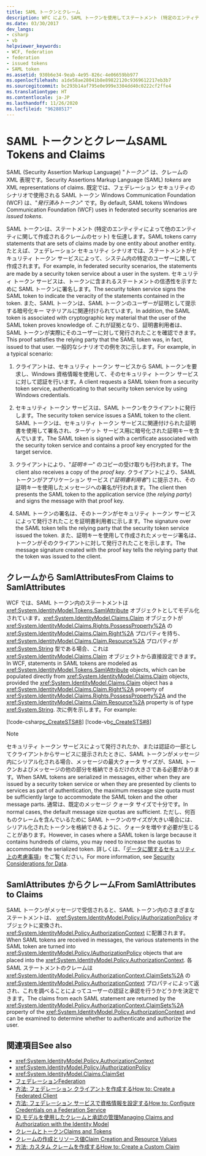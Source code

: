 ```yaml
---
title: SAML トークンとクレーム
description: WFC により、SAML トークンを使用してステートメント (特定のエンティティによって他のエンティティに関して作成されるクレームのセット) がどのように伝達されるかを説明します。
ms.date: 03/30/2017
dev_langs:
- csharp
- vb
helpviewer_keywords:
- WCF, federation
- federation
- issued tokens
- SAML token
ms.assetid: 930b6e34-9eab-4e95-826c-4e06659bb977
ms.openlocfilehash: a1de58ae28041b8e89822120c9369612217eb3b7
ms.sourcegitcommit: bc293b14af795e0e999e3304dd40c0222cf2ffe4
ms.translationtype: HT
ms.contentlocale: ja-JP
ms.lasthandoff: 11/26/2020
ms.locfileid: "96288517"
---
```

# <a name="saml-tokens-and-claims"></a><span data-ttu-id="c1541-103">SAML トークンとクレーム</span><span class="sxs-lookup"><span data-stu-id="c1541-103">SAML Tokens and Claims</span></span>

<span data-ttu-id="c1541-104">SAML (Security Assertion Markup Language) "*トークン*" は、クレームの XML 表現です。</span><span class="sxs-lookup"><span data-stu-id="c1541-104">Security Assertions Markup Language (SAML) *tokens* are XML representations of claims.</span></span> <span data-ttu-id="c1541-105">既定では、フェデレーション セキュリティのシナリオで使用される SAML トークン Windows Communication Foundation (WCF) は、"*発行済みトークン*" です。</span><span class="sxs-lookup"><span data-stu-id="c1541-105">By default, SAML tokens Windows Communication Foundation (WCF) uses in federated security scenarios are *issued tokens*.</span></span>  
  
 <span data-ttu-id="c1541-106">SAML トークンは、ステートメント (特定のエンティティによって他のエンティティに関して作成されるクレームのセット) を伝達します。</span><span class="sxs-lookup"><span data-stu-id="c1541-106">SAML tokens carry statements that are sets of claims made by one entity about another entity.</span></span> <span data-ttu-id="c1541-107">たとえば、フェデレーション セキュリティ シナリオでは、ステートメントがセキュリティ トークン サービスによって、システム内の特定のユーザーに関して作成されます。</span><span class="sxs-lookup"><span data-stu-id="c1541-107">For example, in federated security scenarios, the statements are made by a security token service about a user in the system.</span></span> <span data-ttu-id="c1541-108">セキュリティ トークン サービスは、トークンに含まれるステートメントの信憑性を示すために SAML トークンに署名します。</span><span class="sxs-lookup"><span data-stu-id="c1541-108">The security token service signs the SAML token to indicate the veracity of the statements contained in the token.</span></span> <span data-ttu-id="c1541-109">また、SAML トークンは、SAML トークンのユーザーが証明として提示する暗号化キー マテリアルに関連付けられています。</span><span class="sxs-lookup"><span data-stu-id="c1541-109">In addition, the SAML token is associated with cryptographic key material that the user of the SAML token proves knowledge of.</span></span> <span data-ttu-id="c1541-110">これが証拠となり、証明書利用者は、SAML トークンが実際にそのユーザーに対して発行されたことを確認できます。</span><span class="sxs-lookup"><span data-stu-id="c1541-110">This proof satisfies the relying party that the SAML token was, in fact, issued to that user.</span></span> <span data-ttu-id="c1541-111">一般的なシナリオでの例を次に示します。</span><span class="sxs-lookup"><span data-stu-id="c1541-111">For example, in a typical scenario:</span></span>  
  
1. <span data-ttu-id="c1541-112">クライアントは、セキュリティ トークン サービスから SAML トークンを要求し、Windows 資格情報を使用して、そのセキュリティ トークン サービスに対して認証を行います。</span><span class="sxs-lookup"><span data-stu-id="c1541-112">A client requests a SAML token from a security token service, authenticating to that security token service by using Windows credentials.</span></span>  
  
2. <span data-ttu-id="c1541-113">セキュリティ トークン サービスは、SAML トークンをクライアントに発行します。</span><span class="sxs-lookup"><span data-stu-id="c1541-113">The security token service issues a SAML token to the client.</span></span> <span data-ttu-id="c1541-114">SAML トークンは、セキュリティ トークン サービスに関連付けられた証明書を使用して署名され、ターゲット サービス用に暗号化された証明キーを含んでいます。</span><span class="sxs-lookup"><span data-stu-id="c1541-114">The SAML token is signed with a certificate associated with the security token service and contains a proof key encrypted for the target service.</span></span>  
  
3. <span data-ttu-id="c1541-115">クライアントにより、"*証明キー*" のコピーの受け取りも行われます。</span><span class="sxs-lookup"><span data-stu-id="c1541-115">The client also receives a copy of the *proof key*.</span></span> <span data-ttu-id="c1541-116">クライアントにより、SAML トークンがアプリケーション サービス ("*証明書利用者*") に提示され、その証明キーを使用したメッセージへの署名が行われます。</span><span class="sxs-lookup"><span data-stu-id="c1541-116">The client then presents the SAML token to the application service (the *relying party*) and signs the message with that proof key.</span></span>  
  
4. <span data-ttu-id="c1541-117">SAML トークンの署名は、そのトークンがセキュリティ トークン サービスによって発行されたことを証明書利用者に示します。</span><span class="sxs-lookup"><span data-stu-id="c1541-117">The signature over the SAML token tells the relying party that the security token service issued the token.</span></span> <span data-ttu-id="c1541-118">また、証明キーを使用して作成されたメッセージ署名は、トークンがそのクライアントに対して発行されたことを示します。</span><span class="sxs-lookup"><span data-stu-id="c1541-118">The message signature created with the proof key tells the relying party that the token was issued to the client.</span></span>  
  
## <a name="from-claims-to-samlattributes"></a><span data-ttu-id="c1541-119">クレームから SamlAttributes</span><span class="sxs-lookup"><span data-stu-id="c1541-119">From Claims to SamlAttributes</span></span>  

 <span data-ttu-id="c1541-120">WCF では、SAML トークン内のステートメントは <xref:System.IdentityModel.Tokens.SamlAttribute> オブジェクトとしてモデル化されています。<xref:System.IdentityModel.Claims.Claim> オブジェクトが <xref:System.IdentityModel.Claims.Rights.PossessProperty%2A> の <xref:System.IdentityModel.Claims.Claim.Right%2A> プロパティを持ち、<xref:System.IdentityModel.Claims.Claim.Resource%2A> プロパティが <xref:System.String> 型である場合、これは <xref:System.IdentityModel.Claims.Claim> オブジェクトから直接設定できます。</span><span class="sxs-lookup"><span data-stu-id="c1541-120">In WCF, statements in SAML tokens are modeled as <xref:System.IdentityModel.Tokens.SamlAttribute> objects, which can be populated directly from <xref:System.IdentityModel.Claims.Claim> objects, provided the <xref:System.IdentityModel.Claims.Claim> object has a <xref:System.IdentityModel.Claims.Claim.Right%2A> property of <xref:System.IdentityModel.Claims.Rights.PossessProperty%2A> and the <xref:System.IdentityModel.Claims.Claim.Resource%2A> property is of type <xref:System.String>.</span></span> <span data-ttu-id="c1541-121">次に例を示します。</span><span class="sxs-lookup"><span data-stu-id="c1541-121">For example:</span></span>  
  
 [!code-csharp[c_CreateSTS#8](../../../../samples/snippets/csharp/VS_Snippets_CFX/c_creatests/cs/source.cs#8)]
 [!code-vb[c_CreateSTS#8](../../../../samples/snippets/visualbasic/VS_Snippets_CFX/c_creatests/vb/source.vb#8)]  
  
> [!NOTE]
> <span data-ttu-id="c1541-122">セキュリティ トークン サービスによって発行されたか、または認証の一部としてクライアントからサービスに提示されたときに、SAML トークンがメッセージ内にシリアル化される場合、メッセージの最大クォータ サイズが、SAML トークンおよびメッセージの他の部分を格納できるだけの大きさである必要があります。</span><span class="sxs-lookup"><span data-stu-id="c1541-122">When SAML tokens are serialized in messages, either when they are issued by a security token service or when they are presented by clients to services as part of authentication, the maximum message size quota must be sufficiently large to accommodate the SAML token and the other message parts.</span></span> <span data-ttu-id="c1541-123">通常は、既定のメッセージ クォータ サイズで十分です。</span><span class="sxs-lookup"><span data-stu-id="c1541-123">In normal cases, the default message size quotas are sufficient.</span></span> <span data-ttu-id="c1541-124">ただし、何百ものクレームを含んでいるために SAML トークンのサイズが大きい場合には、シリアル化されたトークンを格納できるように、クォータを増やす必要が生じることがあります。</span><span class="sxs-lookup"><span data-stu-id="c1541-124">However, in cases where a SAML token is large because it contains hundreds of claims, you may need to increase the quotas to accommodate the serialized token.</span></span> <span data-ttu-id="c1541-125">詳しくは、「[データに関するセキュリティ上の考慮事項](security-considerations-for-data.md)」をご覧ください。</span><span class="sxs-lookup"><span data-stu-id="c1541-125">For more information, see [Security Considerations for Data](security-considerations-for-data.md).</span></span>  
  
## <a name="from-samlattributes-to-claims"></a><span data-ttu-id="c1541-126">SamlAttributes からクレーム</span><span class="sxs-lookup"><span data-stu-id="c1541-126">From SamlAttributes to Claims</span></span>  

 <span data-ttu-id="c1541-127">SAML トークンがメッセージで受信されると、SAML トークン内のさまざまなステートメントは、 <xref:System.IdentityModel.Policy.IAuthorizationPolicy> オブジェクトに変換され、<xref:System.IdentityModel.Policy.AuthorizationContext> に配置されます。</span><span class="sxs-lookup"><span data-stu-id="c1541-127">When SAML tokens are received in messages, the various statements in the SAML token are turned into <xref:System.IdentityModel.Policy.IAuthorizationPolicy> objects that are placed into the <xref:System.IdentityModel.Policy.AuthorizationContext>.</span></span> <span data-ttu-id="c1541-128">各 SAML ステートメントのクレームは <xref:System.IdentityModel.Policy.AuthorizationContext.ClaimSets%2A> の <xref:System.IdentityModel.Policy.AuthorizationContext> プロパティによって返され、これを調べることによってユーザーの認証と承認を行うかどうかを決定できます。</span><span class="sxs-lookup"><span data-stu-id="c1541-128">The claims from each SAML statement are returned by the <xref:System.IdentityModel.Policy.AuthorizationContext.ClaimSets%2A> property of the <xref:System.IdentityModel.Policy.AuthorizationContext> and can be examined to determine whether to authenticate and authorize the user.</span></span>  
  
## <a name="see-also"></a><span data-ttu-id="c1541-129">関連項目</span><span class="sxs-lookup"><span data-stu-id="c1541-129">See also</span></span>

- <xref:System.IdentityModel.Policy.AuthorizationContext>
- <xref:System.IdentityModel.Policy.IAuthorizationPolicy>
- <xref:System.IdentityModel.Claims.ClaimSet>
- [<span data-ttu-id="c1541-130">フェデレーション</span><span class="sxs-lookup"><span data-stu-id="c1541-130">Federation</span></span>](federation.md)
- [<span data-ttu-id="c1541-131">方法: フェデレーション クライアントを作成する</span><span class="sxs-lookup"><span data-stu-id="c1541-131">How to: Create a Federated Client</span></span>](how-to-create-a-federated-client.md)
- [<span data-ttu-id="c1541-132">方法: フェデレーション サービスで資格情報を設定する</span><span class="sxs-lookup"><span data-stu-id="c1541-132">How to: Configure Credentials on a Federation Service</span></span>](how-to-configure-credentials-on-a-federation-service.md)
- [<span data-ttu-id="c1541-133">ID モデルを使用したクレームと承認の管理</span><span class="sxs-lookup"><span data-stu-id="c1541-133">Managing Claims and Authorization with the Identity Model</span></span>](managing-claims-and-authorization-with-the-identity-model.md)
- [<span data-ttu-id="c1541-134">クレームとトークン</span><span class="sxs-lookup"><span data-stu-id="c1541-134">Claims and Tokens</span></span>](claims-and-tokens.md)
- [<span data-ttu-id="c1541-135">クレームの作成とリソース値</span><span class="sxs-lookup"><span data-stu-id="c1541-135">Claim Creation and Resource Values</span></span>](claim-creation-and-resource-values.md)
- [<span data-ttu-id="c1541-136">方法: カスタム クレームを作成する</span><span class="sxs-lookup"><span data-stu-id="c1541-136">How to: Create a Custom Claim</span></span>](../extending/how-to-create-a-custom-claim.md)
